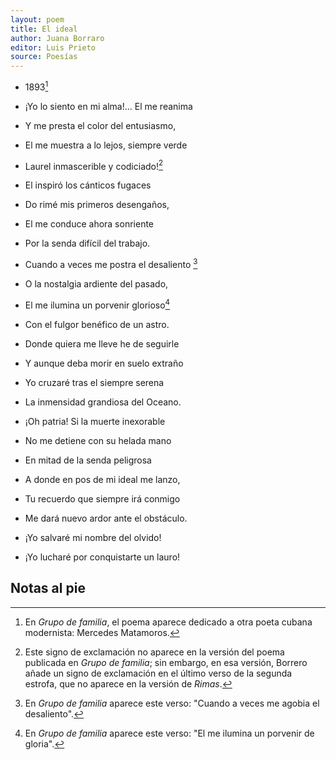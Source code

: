 ```yaml
---
layout: poem
title: El ideal
author: Juana Borraro
editor: Luis Prieto 
source: Poesías 
---
```


- 1893[^fn1]

- ¡Yo lo siento en mi alma!... El me reanima
- Y me presta el color del entusiasmo,
- El me muestra a lo lejos, siempre verde
- Laurel inmascerible y codiciado![^fn2]

- El inspiró los cánticos fugaces
- Do rimé mis primeros desengaños,
- El me conduce ahora sonriente
- Por la senda difícil del trabajo.

- Cuando a veces me postra el desaliento [^fn3]
- O la nostalgia ardiente del pasado,
- El me ilumina un porvenir glorioso[^fn4]
- Con el fulgor benéfico de un astro.

- Donde quiera me lleve he de seguirle
- Y aunque deba morir en suelo extraño
- Yo cruzaré tras el siempre serena
- La inmensidad grandiosa del Oceano.

- ¡Oh patria! Si la muerte inexorable
- No me detiene con su helada mano
- En mitad de la senda peligrosa
- A donde en pos de mi ideal me lanzo,

- Tu recuerdo que siempre irá conmigo
- Me dará nuevo ardor ante el obstáculo.
- ¡Yo salvaré mi nombre del olvido!
- ¡Yo lucharé por conquistarte un lauro!

## Notas al pie
[^fn1]: En _Grupo de familia_, el poema aparece dedicado a otra poeta cubana modernista: Mercedes Matamoros. 
[^fn2]: Este signo de exclamación no aparece en la versión del poema publicada en _Grupo de familia_; sin embargo, en esa versión, Borrero añade un signo de exclamación en el último verso de la segunda estrofa, que no aparece en la versión de _Rimas_. 
[^fn3]: En _Grupo de familia_ aparece este verso: "Cuando a veces me agobia el desaliento".
[^fn4]: En _Grupo de familia_ aparece este verso: "El me ilumina un porvenir de gloria". 
